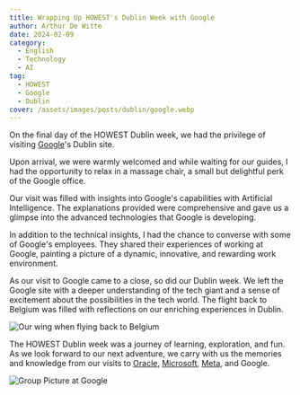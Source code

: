 ```yaml
---
title: Wrapping Up HOWEST's Dublin Week with Google
author: Arthur De Witte
date: 2024-02-09
category:
  - English
  - Technology
  - AI
tag:
  - HOWEST
  - Google
  - Dublin
cover: /assets/images/posts/dublin/google.webp
---
```


On the final day of the HOWEST Dublin week, we had the privilege of visiting [Google](https://www.google.com)'s Dublin site. 

Upon arrival, we were warmly welcomed and while waiting for our guides, I had the opportunity to relax in a massage chair, a small but delightful perk of the Google office. 

Our visit was filled with insights into Google's capabilities with Artificial Intelligence. The explanations provided were comprehensive and gave us a glimpse into the advanced technologies that Google is developing.

In addition to the technical insights, I had the chance to converse with some of Google's employees. They shared their experiences of working at Google, painting a picture of a dynamic, innovative, and rewarding work environment. 

As our visit to Google came to a close, so did our Dublin week. We left the Google site with a deeper understanding of the tech giant and a sense of excitement about the possibilities in the tech world. The flight back to Belgium was filled with reflections on our enriching experiences in Dublin.

![Our wing when flying back to Belgium](/assets/images/posts/dublin/return-home.webp)

The HOWEST Dublin week was a journey of learning, exploration, and fun. As we look forward to our next adventure, we carry with us the memories and knowledge from our visits to [Oracle](./oracle.md), [Microsoft](./microsoft.md), [Meta](./meta.md), and Google.

![Group Picture at Google](/assets/images/posts/dublin/google-1.webp)